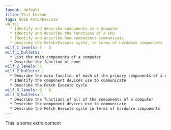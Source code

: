```yaml
---
layout: default
title: Test Lesson
tags: GCSE FetchExecute
walt:|
  * Identify and describe components in a Computer
  * Identify and describe the functions of a CPU
  * Identify and describe how components communicate
  * Describe the Fetch/Execute cycle, in terms of hardware components
wilf_1_levels: E - D
wilf_1_bullets: |
  * List the main components of a computer
  * Describe the function of some
wilf_2_levels: C
wilf_2_bullets: |
  * Describe the main function of each of the primary components of a computer
  * Identify the component devices use to communicate
  * Describe the Fetch Execute cycle
wilf_3_levels: B - A
wilf_3_bullets: |
  * Describe the functions of all of the components of a computer
  * Describe the component devices use to communicate
  * Describe the Fetch Execute cycle in terms of hardware components
---
```


This is some extra content